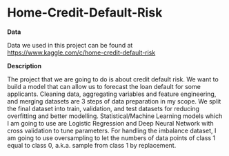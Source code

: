# Home-Credit-Default-Risk

**Data**  

Data we used in this project can be found at https://www.kaggle.com/c/home-credit-default-risk

**Description**  

The project that we are going to do is about credit default risk. We want to build a model that can allow us to forecast the loan default for some applicants. Cleaning data, aggregating variables and feature engineering, and merging datasets are 3 steps of data preparation in my scope. We split the final dataset into train, validation, and test datasets for reducing overfitting and better modelling. Statistical/Machine Learning models which I am going to use are Logistic Regression and Deep Neural Network with cross validation to tune parameters. For handling the imbalance dataset, I am going to use oversampling to let the numbers of data points of class 1 equal to class 0, a.k.a. sample from class 1 by replacement.


